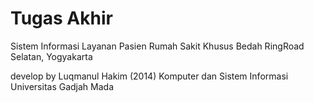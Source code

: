 # Tugas Akhir 

Sistem Informasi Layanan Pasien 
Rumah Sakit Khusus Bedah RingRoad Selatan, Yogyakarta


develop by Luqmanul Hakim (2014)
Komputer dan Sistem Informasi 
Universitas Gadjah Mada
